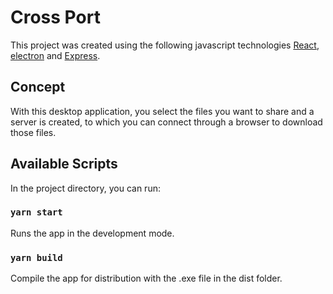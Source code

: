 # Cross Port 

This project was created using the following javascript technologies [React](https://en.reactjs.org/), [electron](https://www.electronjs.org/) and [Express](https://expressjs.com/).

## Concept
With this desktop application, you select the files you want to share and a server is created, to which you can connect through a browser to download those files.

## Available Scripts
In the project directory, you can run:
### `yarn start`
Runs the app in the development mode.
### `yarn build`
Compile the app for distribution with the .exe file in the dist folder.